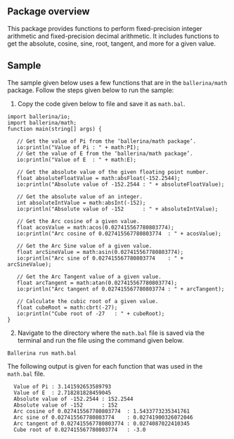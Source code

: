 ## Package overview

This package provides functions to perform fixed-precision integer arithmetic and fixed-precision decimal arithmetic. It includes functions to get the absolute, cosine, sine, root, tangent, and more for a given value.

## Sample
The sample given below uses a few functions that are in the `ballerina/math` package.
Follow the steps given below to run the sample:

1. Copy the code given below to file and save it as `math.bal`.
```ballerina
import ballerina/io;
import ballerina/math;
function main(string[] args) {

   // Get the value of Pi from the ‘ballerina/math package’.
   io:println("Value of Pi : " + math:PI);
   // Get the value of E from the ‘ballerina/math package’.
   io:println("Value of E  : " + math:E);

   // Get the absolute value of the given floating point number. 
   float absoluteFloatValue = math:absFloat(-152.2544);
   io:println("Absolute value of -152.2544 : " + absoluteFloatValue);

   // Get the absolute value of an integer.
   int absoluteIntValue = math:absInt(-152);
   io:println("Absolute value of -152      : " + absoluteIntValue);

   // Get the Arc cosine of a given value.
   float acosValue = math:acos(0.027415567780803774);
   io:println("Arc cosine of 0.027415567780803774  : " + acosValue);
   
   // Get the Arc Sine value of a given value.
   float arcSineValue = math:asin(0.027415567780803774);
   io:println("Arc sine of 0.027415567780803774    : " + arcSineValue);

   // Get the Arc Tangent value of a given value.
   float arcTangent = math:atan(0.027415567780803774);
   io:println("Arc tangent of 0.027415567780803774 : " + arcTangent);

   // Calculate the cubic root of a given value.
   float cubeRoot = math:cbrt(-27);
   io:println("Cube root of -27   : " + cubeRoot);
}
```
2. Navigate to the directory where the `math.bal` file is saved via the terminal and run the file using the command given below.

  ```Ballerina run math.bal```

  The following output is given for each function that was used in the `math.bal` file.

```ballerina
  Value of Pi : 3.141592653589793
  Value of E  : 2.718281828459045
  Absolute value of -152.2544 : 152.2544
  Absolute value of -152      : 152
  Arc cosine of 0.027415567780803774  : 1.5433773235341761
  Arc sine of 0.027415567780803774    : 0.02741900326072046
  Arc tangent of 0.027415567780803774 : 0.0274087022410345
  Cube root of 0.027415567780803774   : -3.0
```

